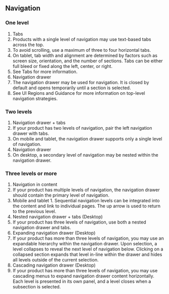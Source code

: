 ## Navigation

### One level
1. Tabs
  1. Products with a single level of navigation may use text-based tabs across the top.
  2. To avoid scrolling, use a maximum of three to four horizontal tabs.
  3. On tablet, tab width and alignment are determined by factors such as screen size, orientation, and the number of sections. Tabs can be either full bleed or fixed along the left, center, or right.
  4. See Tabs for more information.
2. Navigation drawer
  1. The navigation drawer may be used for navigation. It is closed by default and opens temporarily until a section is selected.
  2. See UI Regions and Guidance for more information on top-level navigation strategies.

### Two levels
1. Navigation drawer + tabs
  1. If your product has two levels of navigation, pair the left navigation drawer with tabs.
  2. On mobile and tablet, the navigation drawer supports only a single level of navigation.
2. Navigation drawer
  1. On desktop, a secondary level of navigation may be nested within the navigation drawer.

### Three levels or more
1. Navigation in content
  1. If your product has multiple levels of navigation, the navigation drawer should contain the primary level of navigation.
  2. Mobile and tablet
    1. Sequential navigation levels can be integrated into the content and link to individual pages. The up arrow is used to return to the previous level.
2. Nested navigation drawer + tabs (Desktop)
  1. If your product has three levels of navigation, use both a nested navigation drawer and tabs.
3. Expanding navigation drawer (Desktop)
  1. If your product has more than three levels of navigation, you may use an expandable hierarchy within the navigation drawer. Upon selection, a level collapses to reveal the next level of navigation below. Clicking on a collapsed section expands that level in-line within the drawer and hides all levels outside of the current selection.
4. Cascading navigation drawer (Desktop)
  1. If your product has more than three levels of navigation, you may use cascading menus to expand navigation drawer content horizontally. Each level is presented in its own panel, and a level closes when a subsection is selected.
